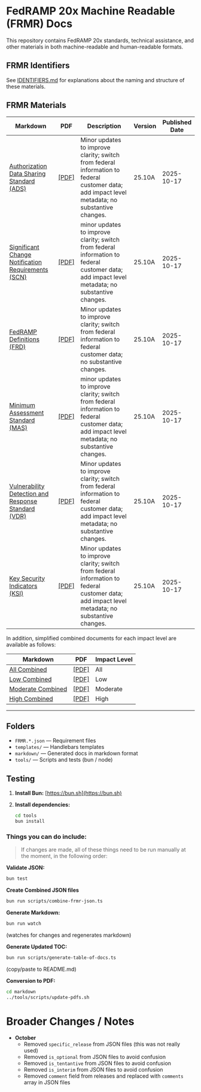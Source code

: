 # FedRAMP 20x Machine Readable (FRMR) Docs

This repository contains FedRAMP 20x standards, technical assistance, and other materials in both machine-readable and human-readable formats.

## FRMR Identifiers

See [IDENTIFIERS.md](./IDENTIFIERS.md) for explanations about the naming and structure of these materials.

## FRMR Materials

| Markdown | PDF | Description | Version | Published Date |
|-----------|---|-------------|---------|----------------|
| [Authorization Data Sharing Standard (ADS)](https://github.com/FedRAMP/docs/tree/main/markdown/FRMR.ADS.authorization-data-sharing.md) | [[PDF]](https://github.com/FedRAMP/docs/blob/main/pdf/FRMR.ADS.authorization-data-sharing.pdf) | Minor updates to improve clarity; switch from federal information to federal customer data; add impact level metadata; no substantive changes. | 25.10A | 2025-10-17 |
| [Significant Change Notification Requirements (SCN)](https://github.com/FedRAMP/docs/tree/main/markdown/FRMR.SCN.significant-change-notifications.md) | [[PDF]](https://github.com/FedRAMP/docs/blob/main/pdf/FRMR.SCN.significant-change-notifications.pdf) | minor updates to improve clarity; switch from federal information to federal customer data; add impact level metadata; no substantive changes. | 25.10A | 2025-10-17 |
| [FedRAMP Definitions (FRD)](https://github.com/FedRAMP/docs/tree/main/markdown/FRMR.FRD.fedramp-definitions.md) | [[PDF]](https://github.com/FedRAMP/docs/blob/main/pdf/FRMR.FRD.fedramp-definitions.pdf) | Minor updates to improve clarity; switch from federal information to federal customer data; no substantive changes. | 25.10A | 2025-10-17 |
| [Minimum Assessment Standard (MAS)](https://github.com/FedRAMP/docs/tree/main/markdown/FRMR.MAS.minimum-assessment-standard.md) | [[PDF]](https://github.com/FedRAMP/docs/blob/main/pdf/FRMR.MAS.minimum-assessment-standard.pdf) | minor updates to improve clarity; switch from federal information to federal customer data; add impact level metadata; no substantive changes. | 25.10A | 2025-10-17 |
| [Vulnerability Detection and Response Standard (VDR)](https://github.com/FedRAMP/docs/tree/main/markdown/FRMR.VDR.vulnerability-detection-and-response.md) | [[PDF]](https://github.com/FedRAMP/docs/blob/main/pdf/FRMR.VDR.vulnerability-detection-and-response.pdf) | Minor updates to improve clarity; switch from federal information to federal customer data; add impact level metadata; no substantive changes. | 25.10A | 2025-10-17 |
| [Key Security Indicators (KSI)](https://github.com/FedRAMP/docs/tree/main/markdown/FRMR.KSI.key-security-indicators.md) | [[PDF]](https://github.com/FedRAMP/docs/blob/main/pdf/FRMR.KSI.key-security-indicators.pdf) | Minor updates to improve clarity; switch from federal information to federal customer data; add impact level metadata; no substantive changes. | 25.10A | 2025-10-17 |

In addition, simplified combined documents for each impact level are available as follows:

| Markdown | PDF | Impact Level |
| -- | -- | -- |
| [All Combined](https://github.com/FedRAMP/docs/tree/main/markdown/FRMR.ALL.combined.md) | [[PDF]](https://github.com/FedRAMP/docs/tree/main/pdf/FRMR.ALL.combined.pdf) | All |
| [Low Combined](https://github.com/FedRAMP/docs/tree/main/markdown/FRMR.LOW.combined.md) | [[PDF]](https://github.com/FedRAMP/docs/tree/main/pdf/FRMR.LOW.combined.pdf) | Low |
| [Moderate Combined](https://github.com/FedRAMP/docs/tree/main/markdown/FRMR.MOD.combined.md) | [[PDF]](https://github.com/FedRAMP/docs/tree/main/pdf/FRMR.MOD.combined.pdf) | Moderate |
| [High Combined](https://github.com/FedRAMP/docs/tree/main/markdown/FRMR.HIGH.combined.md) | [[PDF]](https://github.com/FedRAMP/docs/tree/main/pdf/FRMR.HIGH.combined.pdf) | High |


---

## Folders

- `FRMR.*.json` — Requirement files
- `templates/` — Handlebars templates
- `markdown/` — Generated docs in markdown format
- `tools/` — Scripts and tests (bun / node)

## Testing

1. **Install Bun:** [https://bun.sh](https://bun.sh)

2. **Install dependencies:**

   ```sh
   cd tools
   bun install
   ```

### Things you can do include:

> If changes are made, all of these things need to be run manually at the moment, in the following order:

**Validate JSON:**

```sh
bun test
```

**Create Combined JSON files**

```sh
bun run scripts/combine-frmr-json.ts
```

 **Generate Markdown:**

```sh
bun run watch
```
(watches for changes and regenerates markdown)

**Generate Updated TOC:**

```sh
bun run scripts/generate-table-of-docs.ts
```
(copy/paste to README.md)

**Conversion to PDF:**

```sh
cd markdown
../tools/scripts/update-pdfs.sh
```

# Broader Changes / Notes

- **October**
  - Removed `specific_release` from JSON files (this was not really used)
  - Removed `is_optional` from JSON files to avoid confusion
  - Removed `is_tentantive` from JSON files to avoid confusion
  - Removed `is_interim` from JSON files to avoid confusion
  - Removed `comment` field from releases and replaced with `comments` array in JSON files
  